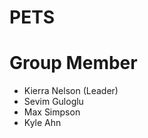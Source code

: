 #  PETS




# Group Member

  * Kierra Nelson (Leader) 
  * Sevim Guloglu
  * Max Simpson
  * Kyle Ahn
